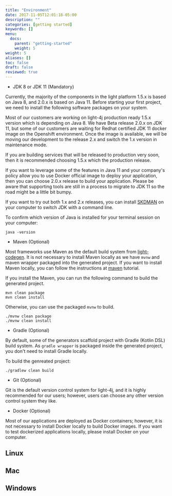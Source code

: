 ```yaml
---
title: "Environment"
date: 2017-11-05T12:01:18-05:00
description: ""
categories: [getting started]
keywords: []
menu:
  docs:
    parent: "getting-started"
    weight: 5
weight: 5
aliases: []
toc: false
draft: false
reviewed: true
---
```


* JDK 8 or JDK 11 (Mandatory)

Currently, the majority of the components in the light platform 1.5.x is based on Java 8, and 2.0.x is based on Java 11. Before starting your first project, we need to install the following software packages on your system. 

Most of our customers are working on light-4j production ready 1.5.x version which is depending on Java 8. We have Beta release 2.0.x on JDK 11, but some of our customers are waiting for Redhat certified JDK 11 docker image on the Openshift environment. Once the image is available, we will be moving our development to the release 2.x and switch the 1.x version in maintenance mode. 

If you are building services that will be released to production very soon, then it is recommended choosing 1.5.x which the production release. 

If you want to leverage some of the features in Java 11 and your company's policy allow you to use Docker official image to deploy your application, then you can choose 2.0.x release to build your application. Please be aware that supporting tools are still in a process to migrate to JDK 11 so the road might be a little bit bumpy. 

If you want to try out both 1.x and 2.x releases, you can install [SKDMAN][] on your computer to switch JDK with a command line. 

To confirm which version of Java is installed for your terminal session on your computer:

```
java -version
```

* Maven (Optional)

Most frameworks use Maven as the default build system from [light-codegen][]. It is not necessary to install Maven locally as we have `mvnw` and maven wrapper packaged into the generated project. If you want to install Maven locally, you can follow the instructions at [maven][] tutorial.


If you install the Maven, you can run the following command to build the generated project. 

```
mvn clean package
mvn clean install
```

Otherwise, you can use the packaged `mvnw` to build.

```
./mvnw clean package
./mvnw clean install
```

* Gradle (Optional)

By default, some of the generators scaffold project with Gradle (Kotlin DSL) build system. As `gradle wrapper` is packaged inside the generated project, you don't need to install Gradle locally. 

To build the genreated project:

```
./gradlew clean build
```

* Git (Optional)

Git is the default version control system for light-4j, and it is highly recommended for our users; however, users can choose any other version control system they like. 

* Docker (Optional)

Most of our applications are deployed as Docker containers; however, it is not necessary to install Docker locally to build Docker images. If you want to test dockerized applications locally, please install Docker on your computer. 

## Linux

## Mac

## Windows


[SKDMAN]: /tool/sdk/
[light-codegen]: /tool/light-codegen/
[maven]: /tool/maven/


